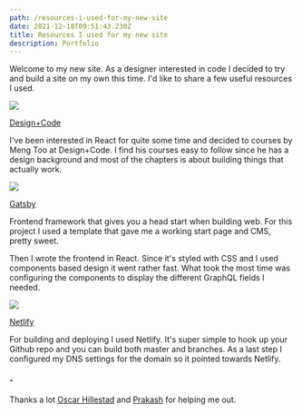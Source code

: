 ```yaml
---
path: /resources-i-used-for-my-new-site
date: 2021-12-18T09:51:43.230Z
title: Resources I used for my new site
description: Portfolio
---
```

Welcome to my new site. As a designer interested in code I decided to try and build a site on my own this time. I'd like to share a few useful resources I used. 

![](https://jakobmagnusson.se/assets/site1.png)

[Design+Code](https://designcode.io/)

I've been interested in React for quite some time and decided to courses by Meng Too at Design+Code. I find his courses easy to follow since he has a design background and most of the chapters is about building things that actually work. 

![](https://jakobmagnusson.se/assets/site2.png)

[Gatsby](https://www.gatsbyjs.com/)

Frontend framework that gives you a head start when building web. For this project I used a template that gave me a working start page and CMS, pretty sweet.

Then I wrote the frontend in React. Since it's styled with CSS and I used components based design it went rather fast. What took the most time was configuring the components to display the different GraphQL fields I needed.

![](https://jakobmagnusson.se/assets/site3.png)

[Netlify](https://www.netlify.com/)

For building and deploying I used Netlify. [](https://www.netlify.com/)It's super simple to hook up your Github repo and you can build both master and branches. As a last step I configured my DNS settings for the domain so it pointed towards Netlify.
<br />

#### \-

Thanks a lot [Oscar Hillestad](https://github.com/Poggen) and [Prakash](https://github.com/prakashdraws) for helping me out.